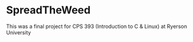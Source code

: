 # SpreadTheWeed
This was a final project for CPS 393 (Introduction to C &amp; Linux) at Ryerson University
